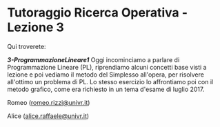# Tutoraggio Ricerca Operativa - Lezione 3 #

Qui troverete:

___3-ProgrammazioneLineare1___
Oggi incominciamo a parlare di Programmazione Lineare (PL), riprendiamo alcuni concetti base visti a lezione e poi vediamo il metodo del Simplesso all'opera, per risolvere all'ottimo un problema di PL. Lo stesso esercizio lo affrontiamo poi con il metodo grafico, come era richiesto in un tema d'esame di luglio 2017.

Romeo (romeo.rizzi@univr.it)

Alice (alice.raffaele@univr.it)
